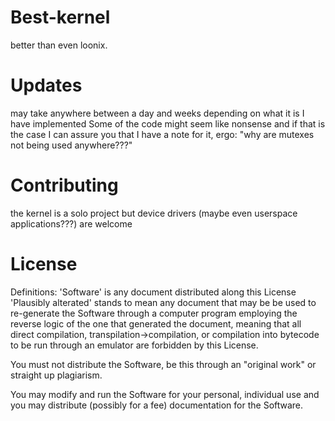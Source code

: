 # Best-kernel
better than even loonix.

# Updates
may take anywhere between a day and weeks depending on what it is I have implemented
Some of the code might seem like nonsense and if that is the case I can assure you that I have a note for it, ergo: "why are mutexes not being used anywhere???"

# Contributing
the kernel is a solo project but device drivers (maybe even userspace applications???) are welcome

# License
Definitions:
'Software' is any document distributed along this License
'Plausibly alterated' stands to mean any document that may be be used to re-generate the Software through a computer program employing the reverse logic of the one that generated the document, meaning that all direct compilation, transpilation->compilation, or compilation into bytecode to be run through an emulator are forbidden by this License.

You must not distribute the Software, be this through an "original work" or straight up plagiarism.

You may modify and run the Software for your personal, individual use and you may distribute (possibly for a fee) documentation for the Software.
